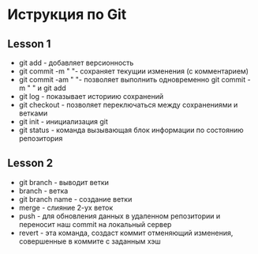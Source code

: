 # Иструкция по Git

## Lesson 1
+ git add - добавляет версионность 
+ git commit -m " "- сохраняет текущии изменения (с комментарием)
+ git commit -am " "- позволяет выполнить одновременно git commit -m " " и git add
+ git log - показывает историию сохранений 
+ git checkout - позволяет переключаться между сохранениями и ветками
+ git init - инициализация git
+ git status - команда вызывающая блок информации по состоянию репозитория

## Lesson 2
+ git branch - выводит ветки
+ branch - ветка
+ git branch name - создание ветки
+ merge - слияние 2-ух веток
+ push - для обновления данных в удаленном репозитории и переносит наш commit на локальный сервер
+ revert - эта команда, создаст коммит отменяющий изменения, совершенные в коммите с заданным хэш 
